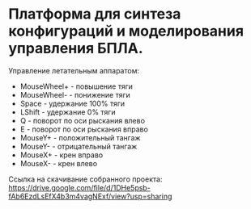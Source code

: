 # Платформа для синтеза конфигураций и моделирования управления БПЛА.

Управление летательным аппаратом:
- MouseWheel+ - повышение тяги
- MouseWheel- - понижение тяги
- Space - удержание 100% тяги
- LShift - удержание 0% тяги
- Q - поворот по оси рыскания влево
- E - поворот по оси рыскания вправо
- MouseY+ - положительный тангаж
- MouseY- - отрицательный тангаж
- MouseX+ - крен вправо
- MouseX- - крен влево

Ссылка на скачивание собранного проекта:
https://drive.google.com/file/d/1DHe5psb-fAb6EzdLsEfX4b3m4vagNExf/view?usp=sharing